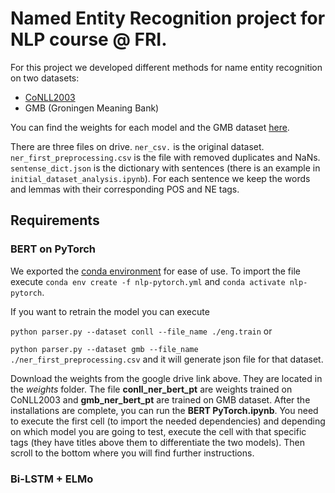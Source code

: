
# Named Entity Recognition project for NLP course @ FRI.


For this project we developed different methods for name entity recognition on two datasets:
- [CoNLL2003](https://github.com/patverga/torch-ner-nlp-from-scratch/tree/master/data/conll2003/)
- GMB (Groningen Meaning Bank)  


You can find the weights for each model and the GMB dataset [here](https://drive.google.com/drive/folders/1RwjQe5-VEaFRXwt6E2A1B5GCF8BDdjXX?usp=sharing.). 

There are three files on drive. `ner_csv.` is the original dataset. `ner_first_preprocessing.csv` is the file with removed duplicates and NaNs. `sentense_dict.json` is the dictionary with sentences (there is an example in `initial_dataset_analysis.ipynb`). For each sentence we keep the words and lemmas with their corresponding POS and NE tags.

## Requirements

### BERT on PyTorch
We exported the [conda environment](env/nlp-pytorch.yml) for ease of use. To import the file execute `conda env create -f nlp-pytorch.yml` and `conda activate nlp-pytorch`. 

If you want to retrain the model you can execute 

`python parser.py --dataset conll --file_name ./eng.train` or 

`python parser.py --dataset gmb --file_name ./ner_first_preprocessing.csv` and it will generate json file for that dataset. 

Download the weights from the google drive link above. They are located in the *weights* folder. The file **conll_ner_bert_pt** are weights trained on CoNLL2003  and **gmb_ner_bert_pt** are trained on GMB dataset.
After the installations are complete, you can run the **BERT PyTorch.ipynb**. You need to execute the first cell (to import the needed dependencies) and depending on which model you are going to test, execute the cell with that specific tags (they have titles above them to differentiate the two models). Then scroll to the bottom where you will find further instructions. 

### Bi-LSTM + ELMo



